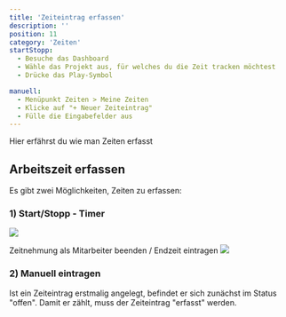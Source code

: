 ```yaml
---
title: 'Zeiteintrag erfassen'
description: ''
position: 11
category: 'Zeiten'
startStopp:
  - Besuche das Dashboard
  - Wähle das Projekt aus, für welches du die Zeit tracken möchtest
  - Drücke das Play-Symbol

manuell:
  - Menüpunkt Zeiten > Meine Zeiten
  - Klicke auf "+ Neuer Zeiteintrag"
  - Fülle die Eingabefelder aus
---
```


<alert type="info">Hier erfährst du wie man Zeiten erfasst</alert>

## Arbeitszeit erfassen

Es gibt zwei Möglichkeiten, Zeiten zu erfassen:

### 1) Start/Stopp - Timer

<list :items="startStopp"></list>
<img src="/docs/times/anton-zeit-starten.png"></img>

Zeitnehmung als Mitarbeiter beenden / Endzeit eintragen
<img src="/docs/times/anton-zeit-stoppen.png"></img>

### 2) Manuell eintragen

<list :items="manuell"></list>

<alert type="warning">Ist ein Zeiteintrag erstmalig angelegt, befindet er sich zunächst im Status "offen". Damit er zählt, muss der Zeiteintrag "erfasst" werden.</alert>

<!-- ## Zeit erfassen

## Zeit bestätigen

## Zeit sperren -->
